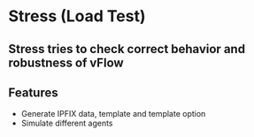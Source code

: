 # Stress (Load Test)

## Stress tries to check correct behavior and robustness of vFlow

## Features
- Generate IPFIX data, template and template option
- Simulate different agents
